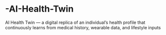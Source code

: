 # -AI-Health-Twin
AI Health Twin — a digital replica of an individual’s health profile that continuously learns from medical history, wearable data, and lifestyle inputs
